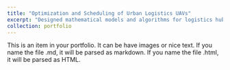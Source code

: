 ```yaml
---
title: "Optimization and Scheduling of Urban Logistics UAVs"
excerpt: "Designed mathematical models and algorithms for logistics hub node selection and multi-aircraft safe interval maintenance in urban low-altitude logitstics systems. Developed a multi-objective mixed-integer programming model balancing UAV safety and logistics network costs, coupled with a memetic optimization algorithm using adaptive operator selection. The model and algorithm were integrated into the General Aviation Supervision System, deployed in pilot regions like Sichuan and Zhejiang, safeguarding 500,000 flights. They also supported operations and product development for leading enterprises, such as Hangzhou Xunyi Technology, delivering significant social and economic benefits <br/><img src='/images/Logistic_UAV.png'>)"
collection: portfolio
---
```


This is an item in your portfolio. It can be have images or nice text. If you name the file .md, it will be parsed as markdown. If you name the file .html, it will be parsed as HTML. 

